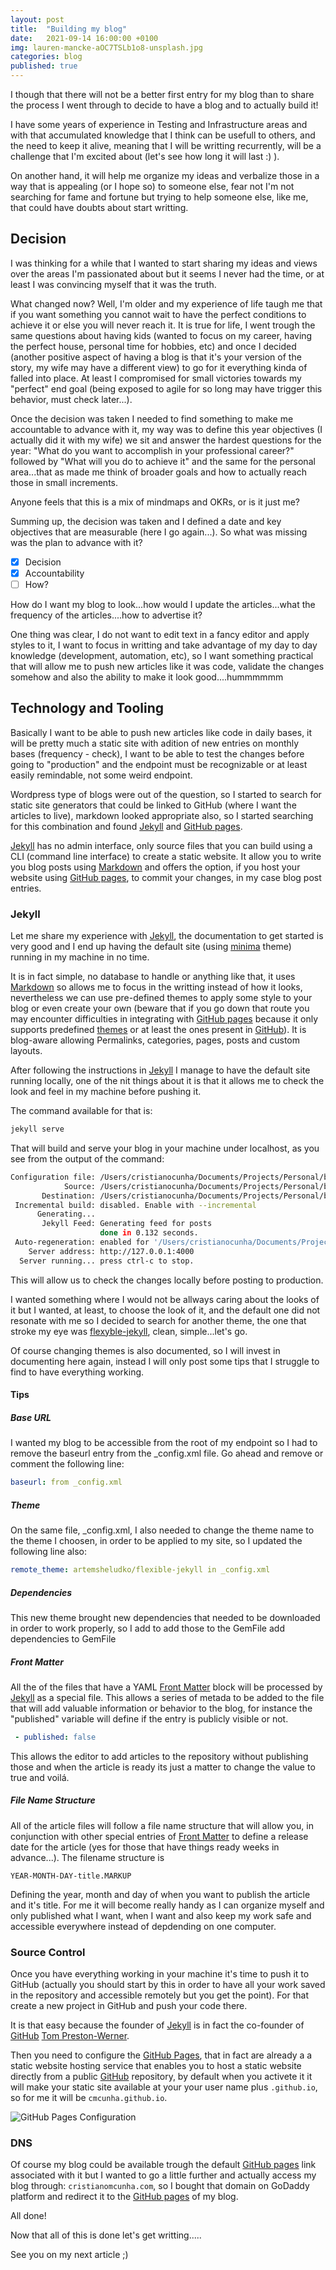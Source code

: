 ```yaml
---
layout: post
title:  "Building my blog"
date:   2021-09-14 16:00:00 +0100
img: lauren-mancke-aOC7TSLb1o8-unsplash.jpg
categories: blog
published: true
---
```

I though that there will not be a better first entry for my blog than to share the process I went through to decide to have a blog and to actually build it!

I have some years of experience in Testing and Infrastructure areas and with that accumulated knowledge that I think can be usefull to others, and the need to keep it alive, meaning that I will be writting recurrently, will be a challenge that I'm excited about (let's see how long it will last :) ).

On another hand, it will help me organize my ideas and verbalize those in a way that is appealing (or I hope so) to someone else, fear not I'm not searching for fame and fortune but trying to help someone else, like me, that could have doubts about start writting.

## Decision
I was thinking for a while that I wanted to start sharing my ideas and views over the areas I'm passionated about but it seems I never had the time, or at least I was convincing myself that it was the truth.

What changed now? Well, I'm older and my experience of life taugh me that if you want something you cannot wait to have the perfect conditions to achieve it or else you will never reach it. It is true for life, I went trough the same questions about having kids (wanted to focus on my career, having the perfect house, personal time for hobbies, etc) and once I decided (another positive aspect of having a blog is that it's your version of the story, my wife may have a different view) to go for it everything kinda of falled into place. At least I compromised for small victories towards my "perfect" end goal (being exposed to agile for so long may have trigger this behavior, must check later...).

Once the decision was taken I needed to find something to make me accountable to advance with it, my way was to define this year objectives (I actually did it with my wife) we sit and answer the hardest questions for the year: "What do you want to accomplish in your professional career?" followed by "What will you do to achieve it" and the same for the personal area...that as made me think of broader goals and how to actually reach those in small increments.

Anyone feels that this is a mix of mindmaps and OKRs, or is it just me?

Summing up, the decision was taken and I defined a date and key objectives that are measurable (here I go again...). So what was missing was the plan to advance with it?
- [x] Decision
- [x] Accountability
- [ ] How?

How do I want my blog to look...how would I update the articles...what the frequency of the articles....how to advertise it?

One thing was clear, I do not want to edit text in a fancy editor and apply styles to it, I want to focus in writting and take advantage of my day to day knowledge (development, automation, etc), so I want something practical that will allow me to push new articles like it was code, validate the changes somehow and also the ability to make it look good....hummmmmm

## Technology and Tooling
Basically I want to be able to push new articles like code in daily bases, it will be pretty much a static site with adition of new entries on monthly bases (frequency - check), I want to be able to test the changes before going to "production" and the endpoint must be recognizable or at least easily remindable, not some weird endpoint.

Wordpress type of blogs were out of the question, so I started to search for static site generators that could be linked to GitHub (where I want the articles to live), markdown looked appropriate also, so I started searching for this combination and found [Jekyll][Jekyll-link] and [GitHub pages][githubpages-link].

[Jekyll][Jekyll-link] has no admin interface, only source files that you can build using a CLI (command line interface) to create a static website. It allow you to write you blog posts using [Markdown][markdown-link] and offers the option, if you host your website using [GitHub pages][githubpages-link], to commit your changes, in my case blog post entries.

### Jekyll
Let me share my experience with [Jekyll][Jekyll-link], the documentation to get started is very good and I end up having the default site (using [minima][minima-link] theme) running in my machine in no time.

It is in fact simple, no database to handle or anything like that, it uses [Markdown][markdown-link] so allows me to focus in the writting instead of how it looks, nevertheless we can use pre-defined themes to apply some style to your blog or even create your own (beware that if you go down that route you may encounter difficulties in integrating with [GitHub pages][githubpages-link] because it only supports predefined [themes][theme-link] or at least the ones present in [GitHub][github-link]). It is blog-aware allowing Permalinks, categories, pages, posts and custom layouts.

After following the instructions in [Jekyll][Jekyll-link] I manage to have the default site running locally, one of the nit things about it is that it allows me to check the look and feel in my machine before pushing it. 

The command available for that is:

```bash
jekyll serve
```

That will build and serve your blog in your machine under localhost, as you see from the output of the command:
```bash
Configuration file: /Users/cristianocunha/Documents/Projects/Personal/blog/cristianomcunha.com/_config.yml
            Source: /Users/cristianocunha/Documents/Projects/Personal/blog/cristianomcunha.com
       Destination: /Users/cristianocunha/Documents/Projects/Personal/blog/cristianomcunha.com/_site
 Incremental build: disabled. Enable with --incremental
      Generating... 
       Jekyll Feed: Generating feed for posts
                    done in 0.132 seconds.
 Auto-regeneration: enabled for '/Users/cristianocunha/Documents/Projects/Personal/blog/cristianomcunha.com'
    Server address: http://127.0.0.1:4000
  Server running... press ctrl-c to stop.
```

This will allow us to check the changes locally before posting to production.

I wanted something where I would not be allways caring about the looks of it but I wanted, at least, to choose the look of it, and the default one did not resonate with me so I decided to search for another theme, the one that stroke my eye was [flexyble-jekyll][flexyble-jekyll-link], clean, simple...let's go.

Of course changing themes is also documented, so I will invest in documenting here again, instead I will only post some tips that I struggle to find to have everything working.

#### Tips
##### Base URL
I wanted my blog to be accessible from the root of my endpoint so I had to remove the baseurl entry from the _config.xml file.
Go ahead and remove or comment the following line:
```yaml
baseurl: from _config.xml
```

##### Theme
On the same file, _config.xml, I also needed to change the theme name to the theme I choosen, in order to be applied to my site, so I updated the following line also:

```yaml
remote_theme: artemsheludko/flexible-jekyll in _config.xml
```

##### Dependencies
This new theme brought new dependencies that needed to be downloaded in order to work properly, so I add to add those to the GemFile
add dependencies to GemFile

##### Front Matter
All the of the files that have a YAML [Front Matter][frontmatter-link] block will be processed by [Jekyll][Jekyll-link] as a special file. 
This allows a series of metada to be added to the file that will add valuable information or behavior to the blog, for instance the "published" variable will define if the entry is publicly visible or not.

```yaml
 - published: false
 ```

This allows the editor to add articles to the repository without publishing those and when the article is ready its just a matter to change the value to true and voilá.

##### File Name Structure
All of the article files will follow a file name structure that will allow you, in conjunction with other special entries of [Front Matter][frontmatter-link] to define a release date for the article (yes for those that have things ready weeks in advance...).
The filename structure is

```
YEAR-MONTH-DAY-title.MARKUP
```

Defining the year, month and day of when you want to publish the article and it's title.
For me it will become really handy as I can organize myself and only published what I want, when I want and also keep my work safe and accessible everywhere instead of depdending on one computer.

### Source Control
Once you have everything working in your machine it's time to push it to GitHub (actually you should start by this in order to have all your work saved in the  repository and accessible remotely but you get the point). 
For that create a new project in GitHub and push your code there.

It is that easy because the founder of [Jekyll][Jekyll-link] is in fact the co-founder of [GitHub][github-link] [Tom Preston-Werner][tompreston-link].

Then you need to configure the [GitHub Pages][githubpages-link], that in fact are already a a static website hosting service that enables you to host a static website directly from a public [GitHub][github-link] repository, by default when you activete it it will make your static site available at your your user name plus `.github.io`, so for me it will be `cmcunha.github.io`.

![GitHub Pages Configuration](/assets/img/githubpages_conf.png)


### DNS
Of course my blog could be available trough the default [GitHub pages][githubpages-link] link associated with it but I wanted to go a little further and actually access my blog through: `cristianomcunha.com`, so I bought that domain on GoDaddy platform and redirect it to the [GitHub pages][githubpages-link] of my blog.

All done!

Now that all of this is done let's get writting.....

See you on my next article ;)


[jekyll-link]: https://jekyllrb.com/
[githubpages-link]: https://pages.github.com/
[markdown-link]: https://www.markdownguide.org/
[theme-link]: https://pages.github.com/themes/
[github-link]: https://github.com/
[minima-link]: https://github.com/jekyll/minima
[flexyble-jekyll-link]: https://github.com/artemsheludko/flexible-jekyll
[frontmatter-link]: [https://jekyllrb.com/docs/front-matter/]
[tompreston-link]: [https://tom.preston-werner.com/]
